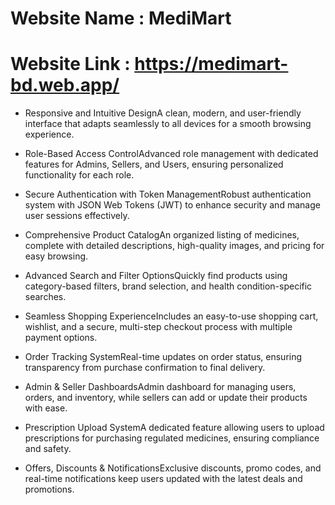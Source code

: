 
# Website Name : MediMart
# Website Link : https://medimart-bd.web.app/

- Responsive and Intuitive DesignA clean, modern, and user-friendly interface that adapts seamlessly to all devices for a smooth browsing experience.

- Role-Based Access ControlAdvanced role management with dedicated features for Admins, Sellers, and Users, ensuring personalized functionality for each role.

- Secure Authentication with Token ManagementRobust authentication system with JSON Web Tokens (JWT) to enhance security and manage user sessions effectively.

- Comprehensive Product CatalogAn organized listing of medicines, complete with detailed descriptions, high-quality images, and pricing for easy browsing.

- Advanced Search and Filter OptionsQuickly find products using category-based filters, brand selection, and health condition-specific searches.

- Seamless Shopping ExperienceIncludes an easy-to-use shopping cart, wishlist, and a secure, multi-step checkout process with multiple payment options.

- Order Tracking SystemReal-time updates on order status, ensuring transparency from purchase confirmation to final delivery.

- Admin & Seller DashboardsAdmin dashboard for managing users, orders, and inventory, while sellers can add or update their products with ease.

- Prescription Upload SystemA dedicated feature allowing users to upload prescriptions for purchasing regulated medicines, ensuring compliance and safety.

- Offers, Discounts & NotificationsExclusive discounts, promo codes, and real-time notifications keep users updated with the latest deals and promotions.


